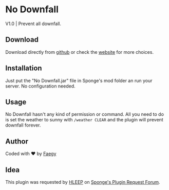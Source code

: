 # No Downfall
V1.0 | Prevent all downfall.

## Download
Download directly from [github](https://github.com/Faegy/NoDownfall/releases/download/v1.0/NoDownfall-v1.0.jar) or check the [website](http://faegy.github.io/NoDownfall) for more choices.

## Installation
Just put the "No Downfall.jar" file in Sponge's mod folder an run your server. No configuration needed.


## Usage
No Downfall hasn't any kind of permission or command. All you need to do is set the weather to sunny with `/weather CLEAR` and the plugin will prevent downfall forever.

## Author
Coded with ♥ by [Faegy](https://github.com/Faegy)

## Idea
This plugin was requested by [HLEEP](https://forums.spongepowered.org/users/hleep/) on [Sponge's Plugin Request Forum](https://forums.spongepowered.org/t/weather-plugin/13151).
